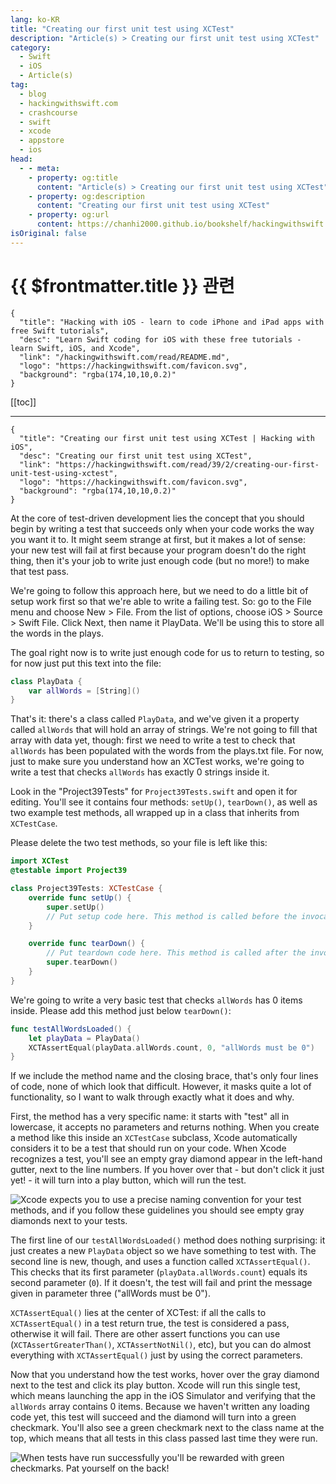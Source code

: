 ```yaml
---
lang: ko-KR
title: "Creating our first unit test using XCTest"
description: "Article(s) > Creating our first unit test using XCTest"
category:
  - Swift
  - iOS
  - Article(s)
tag: 
  - blog
  - hackingwithswift.com
  - crashcourse
  - swift
  - xcode
  - appstore
  - ios  
head:
  - - meta:
    - property: og:title
      content: "Article(s) > Creating our first unit test using XCTest"
    - property: og:description
      content: "Creating our first unit test using XCTest"
    - property: og:url
      content: https://chanhi2000.github.io/bookshelf/hackingwithswift.com/read/39/02-creating-our-first-unit-test-using-xctest.html
isOriginal: false
---
```


# {{ $frontmatter.title }} 관련

```component VPCard
{
  "title": "Hacking with iOS - learn to code iPhone and iPad apps with free Swift tutorials",
  "desc": "Learn Swift coding for iOS with these free tutorials - learn Swift, iOS, and Xcode",
  "link": "/hackingwithswift.com/read/README.md",
  "logo": "https://hackingwithswift.com/favicon.svg",
  "background": "rgba(174,10,10,0.2)"
}
```

[[toc]]

---

```component VPCard
{
  "title": "Creating our first unit test using XCTest | Hacking with iOS",
  "desc": "Creating our first unit test using XCTest",
  "link": "https://hackingwithswift.com/read/39/2/creating-our-first-unit-test-using-xctest",
  "logo": "https://hackingwithswift.com/favicon.svg",
  "background": "rgba(174,10,10,0.2)"
}
```

At the core of test-driven development lies the concept that you should begin by writing a test that succeeds only when your code works the way you want it to. It might seem strange at first, but it makes a lot of sense: your new test will fail at first because your program doesn't do the right thing, then it's your job to write just enough code (but no more!) to make that test pass.

We're going to follow this approach here, but we need to do a little bit of setup work first so that we're able to write a failing test. So: go to the File menu and choose New > File. From the list of options, choose iOS > Source > Swift File. Click Next, then name it PlayData. We'll be using this to store all the words in the plays.

The goal right now is to write just enough code for us to return to testing, so for now just put this text into the file:

```swift
class PlayData {
    var allWords = [String]()
}
```

That's it: there's a class called `PlayData`, and we've given it a property called `allWords` that will hold an array of strings. We're not going to fill that array with data yet, though: first we need to write a test to check that `allWords` has been populated with the words from the plays.txt file. For now, just to make sure you understand how an XCTest works, we're going to write a test that checks `allWords` has exactly 0 strings inside it.

Look in the "Project39Tests" for <FontIcon icon="fa-brands fa-swift"/>`Project39Tests.swift` and open it for editing. You'll see it contains four methods: `setUp()`, `tearDown()`, as well as two example test methods, all wrapped up in a class that inherits from `XCTestCase`.

Please delete the two test methods, so your file is left like this:

```swift
import XCTest
@testable import Project39

class Project39Tests: XCTestCase {
    override func setUp() {
        super.setUp()
        // Put setup code here. This method is called before the invocation of each test method in the class.
    }

    override func tearDown() {
        // Put teardown code here. This method is called after the invocation of each test method in the class.
        super.tearDown()
    }
}
```

We're going to write a very basic test that checks `allWords` has 0 items inside. Please add this method just below `tearDown()`:

```swift
func testAllWordsLoaded() {
    let playData = PlayData()
    XCTAssertEqual(playData.allWords.count, 0, "allWords must be 0")
}
```

If we include the method name and the closing brace, that's only four lines of code, none of which look that difficult. However, it masks quite a lot of functionality, so I want to walk through exactly what it does and why.

First, the method has a very specific name: it starts with "test" all in lowercase, it accepts no parameters and returns nothing. When you create a method like this inside an `XCTestCase` subclass, Xcode automatically considers it to be a test that should run on your code. When Xcode recognizes a test, you'll see an empty gray diamond appear in the left-hand gutter, next to the line numbers. If you hover over that - but don't click it just yet! - it will turn into a play button, which will run the test.

![Xcode expects you to use a precise naming convention for your test methods, and if you follow these guidelines you should see empty gray diamonds next to your tests.](https://hackingwithswift.com/img/books/hws/39-3@2x.png)

The first line of our `testAllWordsLoaded()` method does nothing surprising: it just creates a new `PlayData` object so we have something to test with. The second line is new, though, and uses a function called `XCTAssertEqual()`. This checks that its first parameter (`playData.allWords.count`) equals its second parameter (`0`). If it doesn't, the test will fail and print the message given in parameter three ("allWords must be 0").

`XCTAssertEqual()` lies at the center of XCTest: if all the calls to `XCTAssertEqual()` in a test return true, the test is considered a pass, otherwise it will fail. There are other assert functions you can use (`XCTAssertGreaterThan()`, `XCTAssertNotNil()`, etc), but you can do almost everything with `XCTAssertEqual()` just by using the correct parameters.

Now that you understand how the test works, hover over the gray diamond next to the test and click its play button. Xcode will run this single test, which means launching the app in the iOS Simulator and verifying that the `allWords` array contains 0 items. Because we haven't written any loading code yet, this test will succeed and the diamond will turn into a green checkmark. You'll also see a green checkmark next to the class name at the top, which means that all tests in this class passed last time they were run.

![When tests have run successfully you'll be rewarded with green checkmarks. Pat yourself on the back!](https://hackingwithswift.com/img/books/hws/39-4@2x.png)

